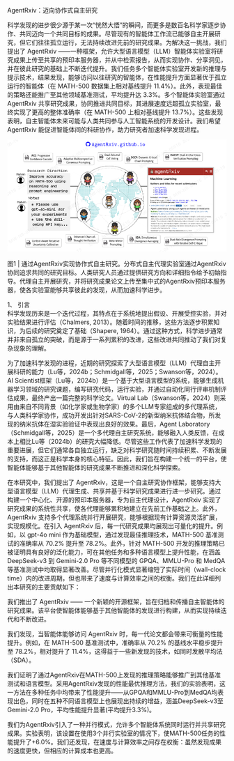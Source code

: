 AgentRxiv：迈向协作式自主研究

科学发现的进步很少源于某一次“恍然大悟”的瞬间，而更多是数百名科学家逐步协作、共同迈向一个共同目标的成果。尽管现有的智能体工作流已能够自主开展研究，但它们往往孤立运行，无法持续改进先前的研究成果。为解决这一挑战，我们提出了 AgentRxiv ——一种框架，允许大型语言模型（LLM）智能体实验室将研究成果上传至共享的预印本服务器，并从中检索报告，从而实现协作、分享洞见，并在彼此研究的基础上不断迭代提升。我们任务多个智能体实验室开发新的推理与提示技术，结果发现，能够访问以往研究的智能体，在性能提升方面显著优于孤立运行的智能体（在 MATH-500 数据集上相对基线提升 11.4%）。此外，表现最佳的策略还能推广至其他领域基准测试，平均提升达 3.3%。多个智能体实验室通过 AgentRxiv 共享研究成果，协同推进共同目标，其进展速度远超孤立实验室，最终实现了更高的整体准确率（在 MATH-500 上相对基线提升 13.7%）。这些发现表明，自主智能体未来可能与人类共同参与人工智能系统的开发设计。我们希望 AgentRxiv 能促进智能体间的科研协作，助力研究者加速科学发现进程。

![](image-5.png)


图1 | 通过AgentRxiv实现协作式自主研究。分布式自主代理实验室通过AgentRxiv协同追求共同的研究目标。人类研究人员通过提供研究方向和详细指令给予初始指导。代理自主开展研究，并将研究成果论文上传至集中式的AgentRxiv预印本服务器，使各实验室能够共享彼此的发现，从而加速科学进步。

1、 引言  
科学发现历来是一个迭代过程，其特点在于系统地提出假设、开展受控实验，并对实验结果进行评估（Chalmers, 2013）。随着时间的推移，这些方法逐步积累知识，为后续的研究奠定了基础（Shapere, 1964）。通过这种方式，科学进步通常并非来自孤立的突破，而是源于一系列累积的改进，这些改进共同推动了我们对复杂现象的理解。

为了加速科学发现的进程，近期的研究探索了大型语言模型（LLM）代理自主开展科研的能力（Lu等，2024b；Schmidgall等，2025；Swanson等，2024）。AI Scientist框架（Lu等，2024b）是一个基于大型语言模型的系统，能够生成机器学习领域的研究课题，编写研究代码，运行实验，并通过自动化同行评审机制评估成果，最终产出一篇完整的科学论文。Virtual Lab（Swanson等，2024）则采用由来自不同背景（如化学家或生物学家）的多个LLM专家组成的多代理系统，与人类科学家协作，成功开发出针对SARS-CoV-2的新型纳米抗体结合物，所发现的纳米抗体在湿实验验证中表现出良好的效果。最后，Agent Laboratory（Schmidgall等，2025）是一个多代理自主研究系统，能够融入人类反馈，在成本上相比Lu等（2024b）的研究大幅降低。尽管这些工作代表了加速科学发现的重要进展，但它们通常各自独立运行，缺乏对科学研究随时间持续积累、不断发展的支持，而这正是科学本身的核心特征。因此，我们旨在构建一个统一的平台，使智能体能够基于其他智能体的研究成果不断推进和深化科学探索。

在本研究中，我们提出了 AgentRxiv，这是一个自主研究协作框架，能够支持大型语言模型（LLM）代理生成、共享并基于科学研究成果进行进一步研究。通过构建一个中心化、开源的预印本服务器，专为自主代理设计，AgentRxiv 实现了研究成果的系统性共享，使各代理能够累积地建立在先前工作基础之上。此外，AgentRxiv 支持多个代理系统并行开展研究，能够根据现有计算资源灵活扩展，实现规模化。在引入 AgentRxiv 后，每一代研究成果均展现出可量化的提升。例如，以 gpt-4o mini 作为基础模型，通过发现最佳推理技术，MATH-500 基准测试的准确率从 70.2% 提升至 78.2%。此外，针对 MATH-500 开发的推理策略已被证明具有良好的泛化能力，可在其他任务和多种语言模型上提升性能，在涵盖 DeepSeek-v3 到 Gemini-2.0 Pro 等不同模型的 GPQA、MMLU-Pro 和 MedQA 等基准测试中均取得显著改善。尽管并行化模式显著缩短了实际时间（wall-clock time）内的改进周期，但也带来了速度与计算效率之间的权衡。我们在此详细列出本研究的主要贡献如下：

我们推出了 AgentRxiv —— 一个新颖的开源框架，旨在归档和传播自主智能体的研究成果。该平台使智能体能够基于其他智能体的发现进行构建，从而实现持续迭代和不断改进。

我们发现，当智能体能够访问 AgentRxiv 时，每一代论文都会带来可衡量的性能提升。例如，在 MATH-500 基准测试中，准确率从 70.2% 的基线水平稳步提升至 78.2%，相对提升了 11.4%，这得益于一些新发现的技术，如同时发散平均法（SDA）。

我们证明了通过AgentRxiv在MATH-500上发现的推理策略能够推广到其他基准测试和语言模型。采用AgentRxiv发现的性能最优推理方法，我们的实验表明，这一方法在多种任务中均带来了性能提升——从GPQA和MMLU-Pro到MedQA均表现出色，同时在五种不同语言模型上也展现出持续的增益，涵盖DeepSeek-v3至Gemini-2.0 Pro，平均性能提升显著(平均提升3.3%)。

我们为AgentRxiv引入了一种并行模式，允许多个智能体系统同时运行并共享研究成果。实验表明，该设置在使用3个并行实验室的情况下，使MATH-500任务的性能提升了+6.0%。我们还发现，在速度与计算效率之间存在权衡：虽然发现成果的速度更快，但相应的计算成本也更高。
